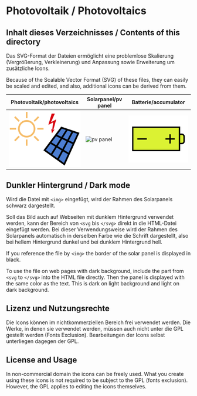 # Photovoltaik / Photovoltaics

## Inhalt dieses Verzeichnisses / Contents of this directory

Das SVG-Format der Dateien ermöglicht eine problemlose Skalierung 
(Vergrößerung, Verkleinerung) und Anpassung sowie Erweiterung um 
zusätzliche Icons.

Because of the Scalable Vector Format (SVG) of these files, they can 
easily be scaled and edited, and also, additional icons can be derived 
from them.

Photovoltaik/photovoltaics | Solarpanel/pv panel | Batterie/accumulator
---------------------------|---------------------|---------------------
![photovoltaics](photovoltaics.svg) | ![pv panel](solarpanel.svg) | ![accu](accumulator.svg)

## Dunkler Hintergrund / Dark mode

Wird die Datei mit `<img>` eingefügt, wird der Rahmen des Solarpanels
schwarz dargestellt.

Soll das Bild auch auf Webseiten mit dunklem Hintergrund verwendet werden,
kann der Bereich von `<svg` bis `</svg>` direkt in die HTML-Datei eingefügt
werden. Bei dieser Verwendungsweise wird der Rahmen des Solarpanels
automatisch in derselben Farbe wie die Schrift dargestellt, also bei
hellem Hintergrund dunkel und bei dunklem Hintergrund hell.

If you reference the file by `<img>` the border of the solar panel is
displayed in black.

To use the file on web pages with dark background, include the part
from `<svg` to `</svg>` into the HTML file directly. Then the panel
is displayed with the same color as the text. This is dark on light
background and light on dark background.

## Lizenz und Nutzungsrechte

Die Icons können im nichtkommerziellen Bereich frei verwendet werden.
Die Werke, in denen sie verwendet werden, müssen auch nicht unter die 
GPL gestellt werden (Fonts Exclusion). Bearbeitungen der Icons selbst 
unterliegen dagegen der GPL.

## License and Usage

In non-commercial domain the icons can be freely used. What you create
using these icons is not required to be subject to the GPL (fonts
exclusion). However, the GPL applies to editing the icons themselves.
